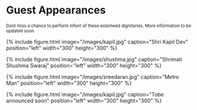 # Guest Appearances 


<small>Dont miss a chance to perform infont of these estemeed dignitaries. More information to be updated soon.</small>

{% include figure.html image="/images/kapil.jpg" caption="Shri Kapil Dev" position="left" width="300" height="300" %}


{% include figure.html image="/images/shushma.jpg" caption="Shrimati Shushma Swaraj" position="left" width="300" height="300" %}


{% include figure.html image="/images/sreedaran.jpg" caption="Metro Man" position="left" width="300" height="300" %}


{% include figure.html image="/images/kapil.jpg" caption="Tobe announced soon" position="left" width="300" height="300" %}

